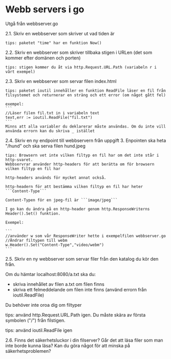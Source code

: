 # Webb servers i go

Utgå från webbserver.go

2.1. Skriv en webbserver som skriver ut vad tiden är
	
	tips: paketet "time" har en funktion Now()

2.2. Skriv en webbserver som skriver tillbaka stigen i URLen (det som kommer efter domänen och porten)
	
	tips: stigen kommer du åt via http.Request.URL.Path (variabeln r i vårt exempel)

2.3. Skriv en webbserver som servar filen index.html

	tips: paketet ioutil innehåller en funktion ReadFile läser en fil från filsystemet och returnerar en sträng och ett error (om något gått fel)

	exempel:
	```
	//Läser filen fil.txt in i variabeln text
	text,err := ioutil.ReadFile("fil.txt")
	```
	Minns att alla variabler du deklarerar måste användas. Om du inte vill använda errorn kan du skriva _ istället

2.4. Skriv en ny endpoint till webbservern från uppgift 3. Enpointen ska heta "/hund" och ska serva filen hund.jpeg

	tips: Browsern vet inte vilken filtyp en fil har om det inte står i http-svaret.
	Webbservrar använder http-headers för att berätta om för browsern vilken filtyp en fil har 
	
	http-headers används för mycket annat också.

	http-headern för att bestämma vilken filtyp en fil har heter ```Content-Type```

	Content-Typen för en jpeg-fil är ```image/jpeg```

	I go kan du ändra på en http-header genom http.ResponseWriterns Header().Set() funktion.

	Exempel:

	```
	//använder w som vår ResponseWriter hette i exempelfilen webbserver.go
	//Ändrar filtypen till webm
	w.Header().Set("Content-Type","video/webm")
	```

2.5. Skriv en ny webbserver som servar filer från den katalog du kör den från. 

Om du hämtar localhost:8080/a.txt ska du:
	
 - skriva innehållet av filen a.txt om filen finns
 - skriva ett felmeddelande om filen inte finns (använd errorn från ioutil.ReadFile)

Du behöver inte oroa dig om filtyper

tips: använd http.Request.URL.Path igen. Du måste skära av första symbolen ("/") från filstigen.

tips: använd ioutil.ReadFile igen

2.6. Finns det säkerhetsluckor i din filserver? Går det att läsa filer som man inte borde kunna läsa? Kan du göra något för att minska på säkerhetsproblemen?
